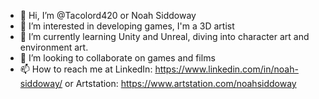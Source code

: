 - 👋 Hi, I’m @Tacolord420 or Noah Siddoway
- 👀 I’m interested in developing games, I'm a 3D artist
- 🌱 I’m currently learning Unity and Unreal, diving into character art and environment art.
- 💞️ I’m looking to collaborate on games and films
- 📫 How to reach me at LinkedIn: https://www.linkedin.com/in/noah-siddoway/ or Artstation: https://www.artstation.com/noahsiddoway

<!---
Tacolord420/Tacolord420 is a ✨ special ✨ repository because its `README.md` (this file) appears on your GitHub profile.
You can click the Preview link to take a look at your changes.
--->

